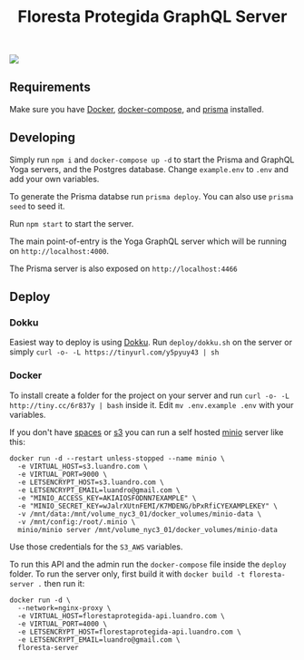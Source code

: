 <h1 align="center"><strong>Floresta Protegida GraphQL Server</strong></h1>

<br />

![](https://imgur.com/lIi4YrZ.png)



## Requirements

Make sure you have [Docker](https://docs.docker.com/install/), [docker-compose](https://docs.docker.com/compose/install/), and [prisma](https://www.prisma.io/docs/prisma-cli-and-configuration/using-the-prisma-cli-alx4/) installed.

## Developing

Simply run `npm i` and `docker-compose up -d` to start the Prisma and GraphQL Yoga servers, and the Postgres database. Change `example.env` to `.env` and add your own variables.

To generate the Prisma databse run `prisma deploy`. You can also use `prisma seed` to seed it.

Run `npm start` to start the server.

The main point-of-entry is the Yoga GraphQL server which will be running on `http://localhost:4000`.

The Prisma server is also exposed on `http://localhost:4466`

## Deploy

### Dokku

Easiest way to deploy is using [Dokku](https://github.com/dokku/dokku). Run `deploy/dokku.sh` on the server or simply `curl -o- -L https://tinyurl.com/y5pyuy43 | sh`

### Docker

To install create a folder for the project on your server and run `curl -o- -L http://tiny.cc/6r837y | bash` inside it. Edit `mv .env.example .env` with your variables.

If you don't have [spaces](https://www.digitalocean.com/docs/spaces/) or [s3](https://aws.amazon.com/s3/) you can run a self hosted [minio](https://min.io/) server like this:
```
docker run -d --restart unless-stopped --name minio \
  -e VIRTUAL_HOST=s3.luandro.com \
  -e VIRTUAL_PORT=9000 \
  -e LETSENCRYPT_HOST=s3.luandro.com \
  -e LETSENCRYPT_EMAIL=luandro@gmail.com \
  -e "MINIO_ACCESS_KEY=AKIAIOSFODNN7EXAMPLE" \
  -e "MINIO_SECRET_KEY=wJalrXUtnFEMI/K7MDENG/bPxRfiCYEXAMPLEKEY" \
  -v /mnt/data:/mnt/volume_nyc3_01/docker_volumes/minio-data \
  -v /mnt/config:/root/.minio \
  minio/minio server /mnt/volume_nyc3_01/docker_volumes/minio-data
```

Use those credentials for the `S3_AWS` variables.

To run this API and the admin run the `docker-compose` file inside the `deploy` folder. To run the server only, first build it with `docker build -t floresta-server .` then run it:
```
docker run -d \
  --network=nginx-proxy \
  -e VIRTUAL_HOST=florestaprotegida-api.luandro.com \
  -e VIRTUAL_PORT=4000 \
  -e LETSENCRYPT_HOST=florestaprotegida-api.luandro.com \
  -e LETSENCRYPT_EMAIL=luandro@gmail.com \
  floresta-server
```
